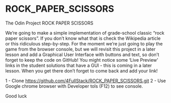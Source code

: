 # ROCK_PAPER_SCISSORS
The Odin Project ROCK PAPER SCISSORS

We’re going to make a simple implementation of grade-school classic “rock paper scissors”. If you don’t know what that is check the Wikipedia article or this ridiculous step-by-step. For the moment we’re just going to play the game from the browser console, but we will revisit this project in a later lesson and add a Graphical User Interface with buttons and text, so don’t forget to keep the code on GitHub! You might notice some ‘Live Preview’ links in the student solutions that have a GUI - this is coming in a later lesson. When you get there don’t forget to come back and add your link!

1 - Clone https://github.com/4FullStack/ROCK_PAPER_SCISSORS.git
2 - Use Google chrome browser with Developer tols (F12) to see console.

Good luck  